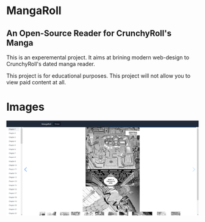 # MangaRoll
## An Open-Source Reader for CrunchyRoll's Manga

This is an experemental project. It aims at brining modern web-design to CrunchyRoll's dated manga reader.

This project is for educational purposes. This project will not allow you to view paid content at all.

# Images
![Reader](https://raw.githubusercontent.com/edward-vo/MangaRoll/main/imgs/Reader.png)
